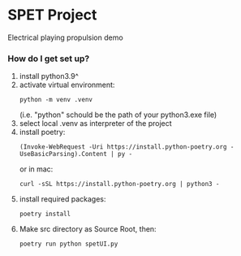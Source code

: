 # SPET Project
Electrical playing propulsion demo

### How do I get set up? ###

1. install python3.9^
2. activate virtual environment: 
    ```shell
    python -m venv .venv
    ```
   (i.e. "python" schould be the path of your python3.exe file)
3. select local .venv as interpreter of the project
4. install poetry: 
    ```shell
    (Invoke-WebRequest -Uri https://install.python-poetry.org -UseBasicParsing).Content | py -
    ```
    or in mac:
    ```shell
    curl -sSL https://install.python-poetry.org | python3 -
    ```
5. install  required packages: 
    ```shell 
    poetry install
    ```
6. Make src directory as Source Root, then:
    ```shell
    poetry run python spetUI.py
    ```

